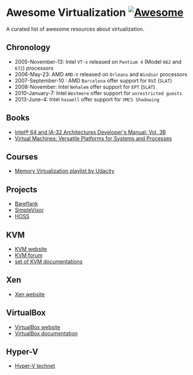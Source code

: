 # Awesome Virtualization [![Awesome](https://cdn.rawgit.com/sindresorhus/awesome/d7305f38d29fed78fa85652e3a63e154dd8e8829/media/badge.svg)](https://github.com/sindresorhus/awesome)

A curated list of awesome resources about virtualization.

## Chronology

- 2005-November-13: Intel `VT-x` released on `Pentium 4` (Model `662` and `672`) processors
- 2006-May-23: AMD `AMD-V` released on `Orleans` and `Windsor` processors
- 2007-September-10 : AMD `Barcelona` offer support for `RVI` (`SLAT`)
- 2008-November: Intel `Nehalem` offer support for `EPT` (`SLAT`)
- 2010-January-7: Intel `Westmere` offer support for `unrestricted guests`
- 2013-June-4: Intel `haswell` offer support for `VMCS Shadowing`

## Books

- [Intel® 64 and IA-32 Architectures Developer's Manual: Vol. 3B](https://www-ssl.intel.com/content/www/us/en/architecture-and-technology/64-ia-32-architectures-software-developer-vol-3b-part-2-manual.html)
- [Virtual Machines: Versatile Platforms for Systems and Processes](https://www.amazon.com/Virtual-Machines-Versatile-Platforms-Architecture/dp/1558609105)

## Courses

- [Memory Virtualization playlist by Udacity](https://www.youtube.com/watch?v=-y9J78wSJHY&list=PLGvfHSgImk4aP4moOrG-KEqVO8gRFh4rb&index=122)

## Projects

- [Bareflank](https://github.com/Bareflank/hypervisor)
- [SimpleVisor](https://github.com/ionescu007/SimpleVisor)
- [HOSS](http://www.cs.unc.edu/~porter/hoss/)

## KVM

- [KVM website](http://www.linux-kvm.org/page/Main_Page)
- [KVM forum](http://www.linux-kvm.org/page/KVM_Forum)
- [set of KVM documentations](http://www.linux-kvm.org/page/Documents)

## Xen

- [Xen website](https://www.xenproject.org/)

## VirtualBox

- [VirtualBox website](https://www.virtualbox.org/)
- [VirtualBox documentation](https://www.virtualbox.org/wiki/Technical_documentation)

## Hyper-V

- [Hyper-V technet](https://technet.microsoft.com/en-us/library/mt169373(v=ws.11).aspx)
